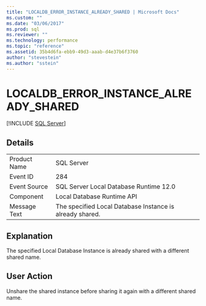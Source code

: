```yaml
---
title: "LOCALDB_ERROR_INSTANCE_ALREADY_SHARED | Microsoft Docs"
ms.custom: ""
ms.date: "03/06/2017"
ms.prod: sql
ms.reviewer: ""
ms.technology: performance
ms.topic: "reference"
ms.assetid: 35b4d6fa-ebb9-49d3-aaab-d4e37b6f3760
author: "stevestein"
ms.author: "sstein"
---
```

# LOCALDB_ERROR_INSTANCE_ALREADY_SHARED
 [!INCLUDE [SQL Server](../../includes/applies-to-version/sqlserver.md)]
    
## Details  
  
|||  
|-|-|  
|Product Name|SQL Server|  
|Event ID|284|  
|Event Source|SQL Server Local Database Runtime 12.0|  
|Component|Local Database Runtime API|  
|Message Text|The specified Local Database Instance is already shared.|  
  
## Explanation  
 The specified Local Database Instance is already shared with a different shared name.  
  
## User Action  
 Unshare the shared instance before sharing it again with a different shared name.  
  
  
